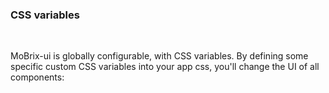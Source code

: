 ### CSS variables

<br>

MoBrix-ui is globally configurable, with CSS variables. By defining some specific custom CSS variables into your app css, you'll change the UI of all components:
